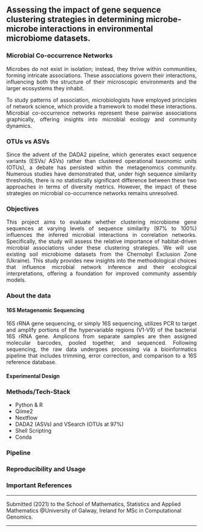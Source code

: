 ## Assessing the impact of gene sequence clustering strategies in determining microbe-microbe interactions in environmental microbiome datasets.

### Microbial Co-occurrence Networks
<p align="justify">
Microbes do not exist in isolation; instead, they thrive within communities, forming intricate associations. These associations govern their interactions, influencing both the structure of their microscopic environments and the larger ecosystems they inhabit.
</p>

<p align="justify">
To study patterns of association, microbiologists have employed principles of network science, which provide a framework to model these interactions. Microbial co-occurrence networks represent these pairwise associations graphically, offering insights into microbial ecology and community dynamics.
</p>


### OTUs vs ASVs
<p align="justify">
Since the advent of the DADA2 pipeline, which generates exact sequence variants (ESVs/ ASVs) rather than clustered operational taxonomic units (OTUs), a debate has persisted within the metagenomics community. Numerous studies have demonstrated that, under high sequence similarity thresholds, there is no statistically significant difference between these two approaches in terms of diversity metrics. However, the impact of these strategies on microbial co-occurrence networks remains unresolved.
</p>

### Objectives
<p align="justify">
This project aims to evaluate whether clustering microbiome gene sequences at varying levels of sequence similarity (97% to 100%) influences the inferred microbial interactions in correlation networks. Specifically, the study will assess the relative importance of habitat-driven microbial associations under these clustering strategies. We will use existing soil microbiome datasets from the Chernobyl Exclusion Zone (Ukraine). This study provides new insights into the methodological choices that influence microbial network inference and their ecological interpretations, offering a foundation for improved community assembly models.
</p>

### About the data

#### 16S Metagenomic Sequencing
<p align="justify">
16S rRNA gene sequencing, or simply 16S sequencing, utilizes PCR to target and amplify portions of the hypervariable regions (V1-V9) of the bacterial 16S rRNA gene. Amplicons from separate samples are then assigned molecular barcodes, pooled together, and sequenced. Following sequencing, the raw data undergoes processing via a bioinformatics pipeline that includes trimming, error correction, and comparison to a 16S reference database.
</p>

#### Experimental Design
<p align="justify">

</p>

### Methods/Tech-Stack
* Python & R
* Qiime2
* Nextflow
* DADA2 (ASVs) and VSearch (OTUs at 97%)
* Shell Scripting
* Conda

### Pipeline

### Reproducibility and Usage


### Important References

---

Submitted (2021) to the School of Mathematics, Statistics and Applied Mathematics @University of Galway, Ireland for MSc in Computational Genomics.

---